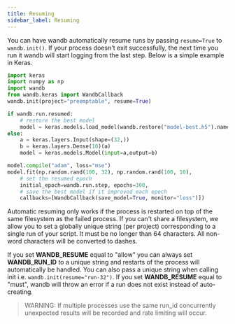 ```yaml
---
title: Resuming
sidebar_label: Resuming
---
```


You can have wandb automatically resume runs by passing `resume=True` to `wandb.init()`. If your process doesn't exit successfully, the next time you run it wandb will start logging from the last step. Below is a simple example in Keras.

```python
import keras
import numpy as np
import wandb
from wandb.keras import WandbCallback
wandb.init(project="preemptable", resume=True)

if wandb.run.resumed:
    # restore the best model
    model = keras.models.load_model(wandb.restore("model-best.h5").name)
else:
    a = keras.layers.Input(shape=(32,))
    b = keras.layers.Dense(10)(a)
    model = keras.models.Model(input=a,output=b)

model.compile("adam", loss="mse")
model.fit(np.random.rand(100, 32), np.random.rand(100, 10),
    # set the resumed epoch
    initial_epoch=wandb.run.step, epochs=300,
    # save the best model if it improved each epoch
    callbacks=[WandbCallback(save_model=True, monitor="loss")])
```

Automatic resuming only works if the process is restarted on top of the same filesystem as the failed process. If you can't share a filesystem, we allow you to set a globally unique string (per project) corresponding to a single run of your script. It must be no longer than 64 characters. All non-word characters will be converted to dashes.

If you set **WANDB_RESUME** equal to "allow" you can always set **WANDB_RUN_ID** to a unique string and restarts of the process will automatically be handled. You can also pass a unique string when calling init i.e. `wandb.init(resume="run-32")`. If you set **WANDB_RESUME** equal to "must", wandb will throw an error if a run does not exist instead of auto-creating.

> WARNING: If multiple processes use the same run_id concurrently unexpected results will be recorded and rate limiting will occur.
